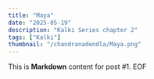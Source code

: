 ```yaml
---
title: "Maya"
date: "2025-05-19"
description: "Kalki Series chapter 2"
tags: ["Kalki"]
thumbnail: "/chandranadendla/Maya.png"
---
```


This is **Markdown** content for post #1.
EOF
